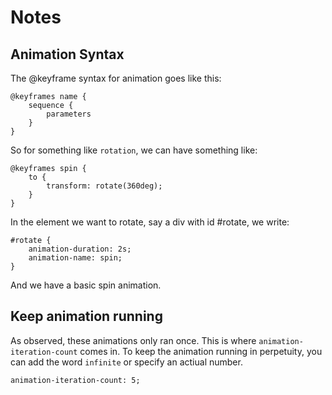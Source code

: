 #  Notes

## Animation Syntax
The @keyframe syntax for animation goes like this:
```
@keyframes name {
    sequence {
        parameters
    }
}
```

So for something like `rotation`, we can have something like:
```
@keyframes spin {
    to {
        transform: rotate(360deg);
    }
}
```
In the element we want to rotate, say a div with id #rotate, we write:

```
#rotate {
    animation-duration: 2s;
    animation-name: spin;
}
```

And we have a basic spin animation. 

## Keep animation running
As observed, these animations only ran once. This is where `animation-iteration-count` comes in. To keep the animation running in perpetuity, you can add the word `infinite` or specify an actiual number. 

```
animation-iteration-count: 5;
```